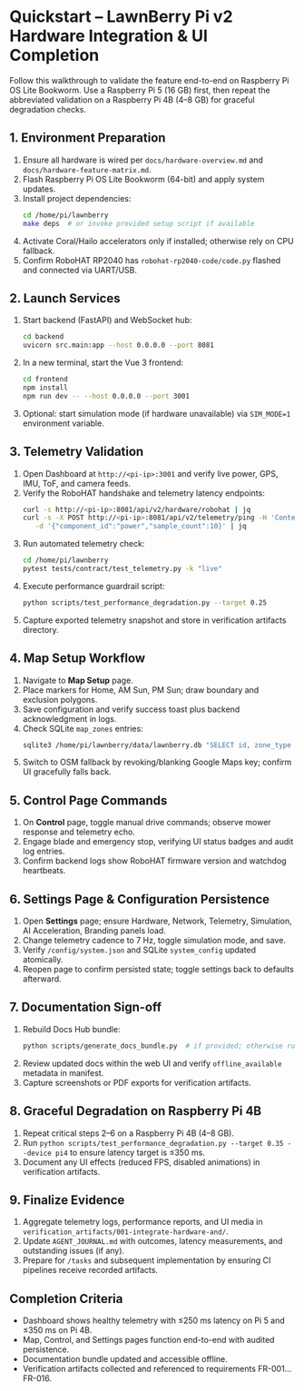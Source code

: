 # Quickstart – LawnBerry Pi v2 Hardware Integration & UI Completion

Follow this walkthrough to validate the feature end-to-end on Raspberry Pi OS Lite Bookworm. Use a Raspberry Pi 5 (16 GB) first, then repeat the abbreviated validation on a Raspberry Pi 4B (4–8 GB) for graceful degradation checks.

## 1. Environment Preparation
1. Ensure all hardware is wired per `docs/hardware-overview.md` and `docs/hardware-feature-matrix.md`.
2. Flash Raspberry Pi OS Lite Bookworm (64-bit) and apply system updates.
3. Install project dependencies:
   ```bash
   cd /home/pi/lawnberry
   make deps  # or invoke provided setup script if available
   ```
4. Activate Coral/Hailo accelerators only if installed; otherwise rely on CPU fallback.
5. Confirm RoboHAT RP2040 has `robohat-rp2040-code/code.py` flashed and connected via UART/USB.

## 2. Launch Services
1. Start backend (FastAPI) and WebSocket hub:
   ```bash
   cd backend
   uvicorn src.main:app --host 0.0.0.0 --port 8081
   ```
2. In a new terminal, start the Vue 3 frontend:
   ```bash
   cd frontend
   npm install
   npm run dev -- --host 0.0.0.0 --port 3001
   ```
3. Optional: start simulation mode (if hardware unavailable) via `SIM_MODE=1` environment variable.

## 3. Telemetry Validation
1. Open Dashboard at `http://<pi-ip>:3001` and verify live power, GPS, IMU, ToF, and camera feeds.
2. Verify the RoboHAT handshake and telemetry latency endpoints:
    ```bash
    curl -s http://<pi-ip>:8081/api/v2/hardware/robohat | jq
    curl -s -X POST http://<pi-ip>:8081/api/v2/telemetry/ping -H 'Content-Type: application/json' \
       -d '{"component_id":"power","sample_count":10}' | jq
    ```
3. Run automated telemetry check:
   ```bash
   cd /home/pi/lawnberry
   pytest tests/contract/test_telemetry.py -k "live"
   ```
4. Execute performance guardrail script:
   ```bash
   python scripts/test_performance_degradation.py --target 0.25
   ```
5. Capture exported telemetry snapshot and store in verification artifacts directory.

## 4. Map Setup Workflow
1. Navigate to **Map Setup** page.
2. Place markers for Home, AM Sun, PM Sun; draw boundary and exclusion polygons.
3. Save configuration and verify success toast plus backend acknowledgment in logs.
4. Check SQLite `map_zones` entries:
   ```bash
   sqlite3 /home/pi/lawnberry/data/lawnberry.db "SELECT id, zone_type FROM map_zones;"
   ```
5. Switch to OSM fallback by revoking/blanking Google Maps key; confirm UI gracefully falls back.

## 5. Control Page Commands
1. On **Control** page, toggle manual drive commands; observe mower response and telemetry echo.
2. Engage blade and emergency stop, verifying UI status badges and audit log entries.
3. Confirm backend logs show RoboHAT firmware version and watchdog heartbeats.

## 6. Settings Page & Configuration Persistence
1. Open **Settings** page; ensure Hardware, Network, Telemetry, Simulation, AI Acceleration, Branding panels load.
2. Change telemetry cadence to 7 Hz, toggle simulation mode, and save.
3. Verify `/config/system.json` and SQLite `system_config` updated atomically.
4. Reopen page to confirm persisted state; toggle settings back to defaults afterward.

## 7. Documentation Sign-off
1. Rebuild Docs Hub bundle:
   ```bash
   python scripts/generate_docs_bundle.py  # if provided; otherwise run docs build instructions
   ```
2. Review updated docs within the web UI and verify `offline_available` metadata in manifest.
3. Capture screenshots or PDF exports for verification artifacts.

## 8. Graceful Degradation on Raspberry Pi 4B
1. Repeat critical steps 2–6 on a Raspberry Pi 4B (4–8 GB).
2. Run `python scripts/test_performance_degradation.py --target 0.35 --device pi4` to ensure latency target is ≤350 ms.
3. Document any UI effects (reduced FPS, disabled animations) in verification artifacts.

## 9. Finalize Evidence
1. Aggregate telemetry logs, performance reports, and UI media in `verification_artifacts/001-integrate-hardware-and/`.
2. Update `AGENT_JOURNAL.md` with outcomes, latency measurements, and outstanding issues (if any).
3. Prepare for `/tasks` and subsequent implementation by ensuring CI pipelines receive recorded artifacts.

## Completion Criteria
- Dashboard shows healthy telemetry with ≤250 ms latency on Pi 5 and ≤350 ms on Pi 4B.
- Map, Control, and Settings pages function end-to-end with audited persistence.
- Documentation bundle updated and accessible offline.
- Verification artifacts collected and referenced to requirements FR-001…FR-016.
```}